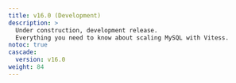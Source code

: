 ```yaml
---
title: v16.0 (Development)
description: >
  Under construction, development release.
  Everything you need to know about scaling MySQL with Vitess.
notoc: true
cascade:
  version: v16.0
weight: 84
---
```


